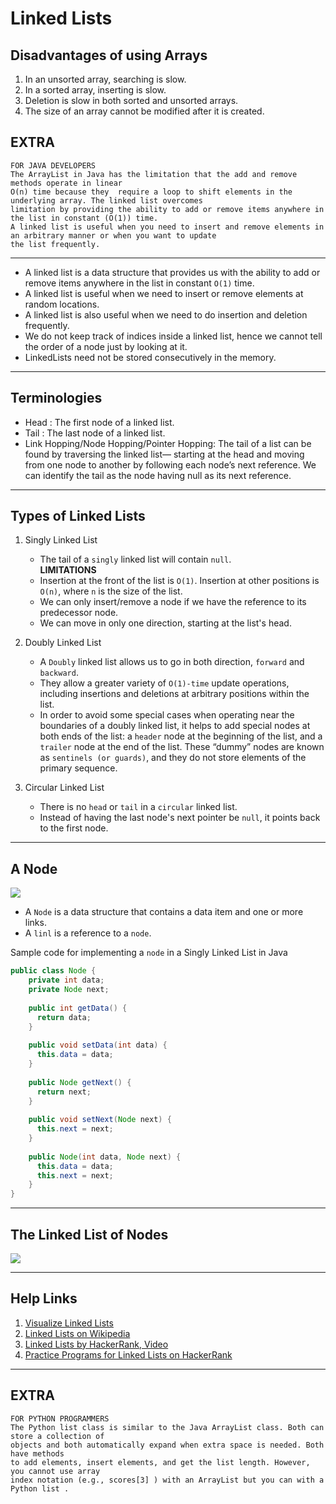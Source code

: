 # Linked Lists

## Disadvantages of using Arrays

1. In an unsorted array, searching is slow.
2. In a sorted array, inserting is slow.
3. Deletion is slow in both sorted and unsorted arrays.
4. The size of an array cannot be modified after it is created.

## EXTRA 

```
FOR JAVA DEVELOPERS
The ArrayList in Java has the limitation that the add and remove methods operate in linear
O(n) time because they  require a loop to shift elements in the underlying array. The linked list overcomes
limitation by providing the ability to add or remove items anywhere in the list in constant (O(1)) time.  
A linked list is useful when you need to insert and remove elements in an arbitrary manner or when you want to update
the list frequently.
```
___

- A linked list is a data structure that provides us with the ability to add or remove items anywhere 
in the list in constant `O(1)` time.
- A linked list is useful when we need to insert or remove elements at random locations.
- A linked list is also useful when we need to do insertion and deletion frequently.
- We do not keep track of indices inside a linked list, hence we cannot tell the order of a node just by looking at it.
- LinkedLists need not be stored consecutively in the memory.

___

## Terminologies

- Head : The first node of a linked list.
- Tail : The last node of a linked list.
- Link Hopping/Node Hopping/Pointer Hopping: The tail of a list can be found by traversing the
                                             linked list— starting at the head and moving from one node to another by following
                                             each node’s next reference. We can identify the tail as the node having null as its
                                             next reference.

___

## Types of Linked Lists

1. Singly Linked List

    - The tail of a `singly` linked list will contain `null`.  
    **LIMITATIONS**
    - Insertion at the front of the list is `O(1)`. Insertion at other positions is `O(n)`, where `n` is
the size of the list.
    - We can only insert/remove a node if we have the reference to its predecessor node.
    - We can move in only one direction, starting at the list's head.
    
2. Doubly Linked List

    - A `Doubly` linked list allows us to go in both direction, `forward` and `backward`.  
    - They allow a greater variety of `O(1)-time` update operations, including insertions and deletions at arbitrary
      positions within the list.
    - In order to avoid some special cases when operating near the boundaries of a doubly
      linked list, it helps to add special nodes at both ends of the list: a `header` node at the
      beginning of the list, and a `trailer` node at the end of the list. These “dummy” nodes
      are known as `sentinels (or guards)`, and they do not store elements of the primary
      sequence.
    
3. Circular Linked List

    - There is no `head` or `tail` in a `circular` linked list.
    - Instead of having the last node's next pointer be `null`, it points back to the first node.
    
___

## A Node 

![](./../../Images/node.png)

- A `Node` is a data structure that contains a data item and one or more links.
- A `linl` is a reference to a `node`.

Sample code for implementing a `node` in a Singly Linked List in Java

```java
public class Node {
    private int data;
    private Node next;
  
    public int getData() {
      return data;
    }
  
    public void setData(int data) {
      this.data = data;
    }
  
    public Node getNext() {
      return next;
    }
  
    public void setNext(Node next) {
      this.next = next;
    }
  
    public Node(int data, Node next) {
      this.data = data;
      this.next = next;
    }
} 
```

___

## The Linked List of Nodes

![](./../../Images/linkedList.png)
___

## Help Links

1. [Visualize Linked Lists](https://visualgo.net/en/list)
2. [Linked Lists on Wikipedia](https://en.wikipedia.org/wiki/Linked_list)
3. [Linked Lists by HackerRank, Video](https://www.youtube.com/watch?v=njTh_OwMljA)
4. [Practice Programs for Linked Lists on HackerRank](https://www.hackerrank.com/domains/data-structures?filters%5Bsubdomains%5D%5B%5D=linked-lists)

___

## EXTRA

```
FOR PYTHON PROGRAMMERS
The Python list class is similar to the Java ArrayList class. Both can store a collection of
objects and both automatically expand when extra space is needed. Both have methods
to add elements, insert elements, and get the list length. However, you cannot use array
index notation (e.g., scores[3] ) with an ArrayList but you can with a Python list .
```
